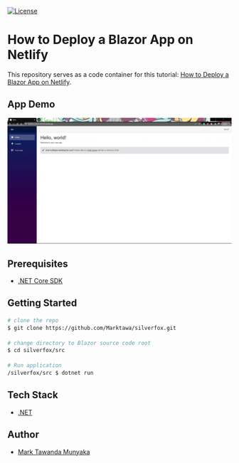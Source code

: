 <!-- # silverfox
Host a Blazor WebAssembly App on Netlify -->

[![License](https://img.shields.io/badge/License-Apache_2.0-blue.svg)](https://opensource.org/licenses/Apache-2.0)

# How to Deploy a Blazor App on  Netlify

This repository serves as a code container for this tutorial: [How to Deploy a Blazor App on Netlify](https://markmunyaka.hashnode.dev/how-to-deploy-a-blazor-app-on-netlify).

## App Demo

![App Demo](/docs/app-demo-github-f10.gif)

## Prerequisites

- [.NET Core SDK](https://dotnet.microsoft.com/download)

## Getting Started

```bash
# clone the repo
$ git clone https://github.com/Marktawa/silverfox.git

# change directory to Blazor source code root
$ cd silverfox/src

# Run application
/silverfox/src $ dotnet run
```

## Tech Stack

* [.NET](https://dotnet.microsoft.com/)

## Author

* [Mark Tawanda Munyaka](https://github.com/Marktawa)